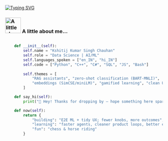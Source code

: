 [![Typing SVG](https://readme-typing-svg.demolab.com?font=Fira+Code&pause=1000&color=6FF780&width=435&lines=Welcome+to+Kshitij's+Github)](https://git.io/typing-svg)


### <img src="https://media3.giphy.com/media/v1.Y2lkPTc5MGI3NjExYmZrMm9zeXFwend5a2t2YTM3bmlveXppcXZhNTVqdzdnYmo2OTJ6YyZlcD12MV9pbnRlcm5hbF9naWZfYnlfaWQmY3Q9cw/Vgxjk8SVq1vmzdllKh/giphy.gif" alt="A little about me sticker" width="50" /> A little about me…


```python

    def __init__(self):
        self.name = "Kshitij Kumar Singh Chauhan"
        self.role = "Data Science | AI/ML"
        self.languages_spoken = ["en_IN", "hi_IN"]
        self.code = ["Python", "C++", "C#", "SQL", "JS", "Bash"]
        
        self.themes = [
            "RAG assistants", "zero-shot classification (BART-MNLI)",
            "embeddings (SimCSE/miniLM)", "gamified learning", "clean UX"
        ]

    def say_hi(self):
        print("👋 Hey! Thanks for dropping by — hope something here sparks an idea.")

    def now(self):
        return {
            "building": "E2E ML + tidy UX; fewer knobs, more outcomes",
            "learning": "faster agents, cleaner product loops, better eval",
            "fun": "chess & horse riding"
        }    
```

